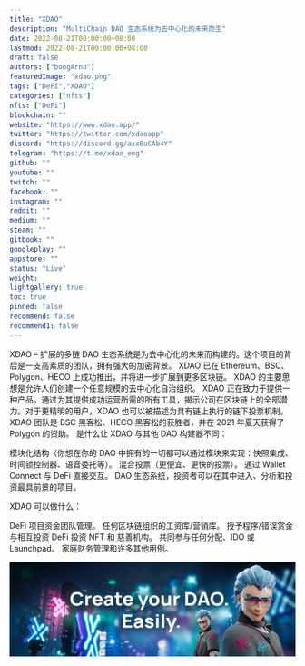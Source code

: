 ```yaml
---
title: "XDAO"
description: "MultiChain DAO 生态系统为去中心化的未来而生"
date: 2022-08-21T00:00:00+08:00
lastmod: 2022-08-21T00:00:00+08:00
draft: false
authors: ["boogArno"]
featuredImage: "xdao.png"
tags: ["DeFi","XDAO"]
categories: ["nfts"]
nfts: ["DeFi"]
blockchain: ""
website: "https://www.xdao.app/"
twitter: "https://twitter.com/xdaoapp"
discord: "https://discord.gg/axx6uCAb4Y"
telegram: "https://t.me/xdao_eng"
github: ""
youtube: ""
twitch: ""
facebook: ""
instagram: ""
reddit: ""
medium: ""
steam: ""
gitbook: ""
googleplay: ""
appstore: ""
status: "Live"
weight: 
lightgallery: true
toc: true
pinned: false
recommend: false
recommend1: false
---
```

XDAO – 扩展的多链 DAO 生态系统是为去中心化的未来而构建的。这个项目的背后是一支高素质的团队，拥有强大的加密背景。 XDAO 已在 Ethereum、BSC、Polygon、HECO 上成功推出，并将进一步扩展到更多区块链。 XDAO 的主要思想是允许人们创建一个任意规模的去中心化自治组织。 XDAO 正在致力于提供一种产品，通过为其提供成功运营所需的所有工具，揭示公司在区块链上的全部潜力。对于更精明的用户，XDAO 也可以被描述为具有链上执行的链下投票机制。 XDAO 团队是 BSC 黑客松、HECO 黑客松的获胜者，并在 2021 年夏天获得了 Polygon 的资助。
是什么让 XDAO 与其他 DAO 构建器不同：

  模块化结构（你想在你的 DAO 中拥有的一切都可以通过模块来实现：快照集成、时间锁控制器、语音委托等）。
  混合投票（更便宜、更快的投票）。
  通过 Wallet Connect 与 DeFi 直接交互。
  DAO 生态系统，投资者可以在其中进入、分析和投资最具前景的项目。

XDAO 可以做什么：

  DeFi 项目资金团队管理。
  任何区块链组织的工资库/营销库。
  授予程序/错误赏金
  与相互投资 DeFi
  投资 NFT 和
  慈善机构。
  共同参与任何分配、IDO 或 Launchpad。
  家庭财务管理和许多其他用例。

![1500x500](1500x500.jpg)
